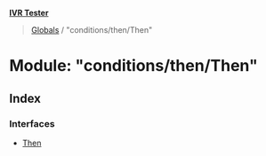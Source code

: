 **[IVR Tester](../README.md)**

> [Globals](../README.md) / "conditions/then/Then"

# Module: "conditions/then/Then"

## Index

### Interfaces

* [Then](../interfaces/_conditions_then_then_.then.md)
